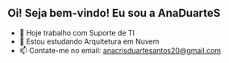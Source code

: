 ## Oi! Seja bem-vindo! Eu sou a AnaDuarteS


- 🔭 Hoje trabalho com Suporte de TI
- 🌱 Estou estudando Arquitetura em Nuvem
- 📫 Contate-me no email: anacrisduartesantos20@gmail.com



